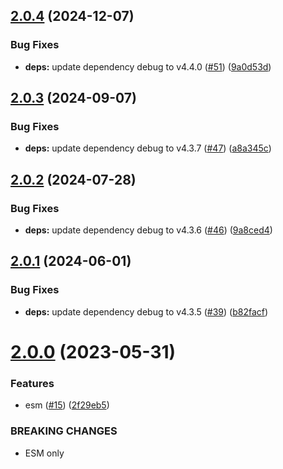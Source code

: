 ## [2.0.4](https://github.com/webtorrent/lt_donthave/compare/v2.0.3...v2.0.4) (2024-12-07)


### Bug Fixes

* **deps:** update dependency debug to v4.4.0 ([#51](https://github.com/webtorrent/lt_donthave/issues/51)) ([9a0d53d](https://github.com/webtorrent/lt_donthave/commit/9a0d53d99bfdbc71ae163a561c1365538df649eb))

## [2.0.3](https://github.com/webtorrent/lt_donthave/compare/v2.0.2...v2.0.3) (2024-09-07)


### Bug Fixes

* **deps:** update dependency debug to v4.3.7 ([#47](https://github.com/webtorrent/lt_donthave/issues/47)) ([a8a345c](https://github.com/webtorrent/lt_donthave/commit/a8a345c8ab2ab5044e542f4d30327f16ab467d11))

## [2.0.2](https://github.com/webtorrent/lt_donthave/compare/v2.0.1...v2.0.2) (2024-07-28)


### Bug Fixes

* **deps:** update dependency debug to v4.3.6 ([#46](https://github.com/webtorrent/lt_donthave/issues/46)) ([9a8ced4](https://github.com/webtorrent/lt_donthave/commit/9a8ced4f8d130439b5e77bf6a139f89168d73868))

## [2.0.1](https://github.com/webtorrent/lt_donthave/compare/v2.0.0...v2.0.1) (2024-06-01)


### Bug Fixes

* **deps:** update dependency debug to v4.3.5 ([#39](https://github.com/webtorrent/lt_donthave/issues/39)) ([b82facf](https://github.com/webtorrent/lt_donthave/commit/b82facf39a387e38b364ff49cba63ba44d88b38c))

# [2.0.0](https://github.com/webtorrent/lt_donthave/compare/v1.0.1...v2.0.0) (2023-05-31)


### Features

* esm ([#15](https://github.com/webtorrent/lt_donthave/issues/15)) ([2f29eb5](https://github.com/webtorrent/lt_donthave/commit/2f29eb5e9c0d7844df0c928626437cfe3909b7fa))


### BREAKING CHANGES

* ESM only
